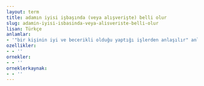 ```yaml
---
layout: term
title: adamın iyisi işbaşında (veya alışverişte) belli olur
slug: adamin-iyisi-isbasinda-veya-alisveriste-belli-olur
lisan: Türkçe
anlamlar:
- '"bir kişinin iyi ve becerikli olduğu yaptığı işlerden anlaşılır" anlamında kullanılan bir söz'
ozellikler:
- - ''
ornekler:
- - ''
orneklerkaynak:
- - ''
---
```


